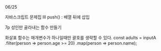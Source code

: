 06/25

자바스크립트 문제집 III
push() : 배열 뒤에 삽입

7p 성인만 골라내는 함수 만들기

화살표 함수는 매개변수가 하나일때만 괄호를 생략할 수 있다.
const adults = inputA
    .filter(person => person.age >= 20)
    .map(person => person.name);